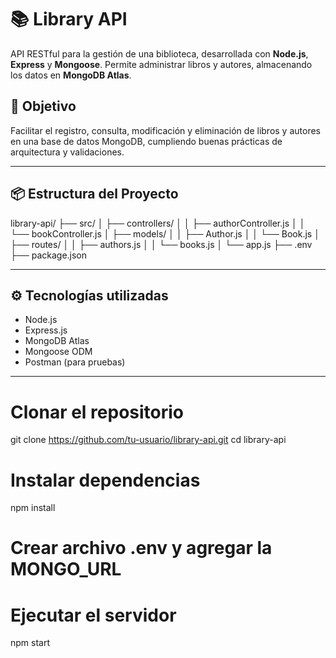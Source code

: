 # 📚 Library API

API RESTful para la gestión de una biblioteca, desarrollada con **Node.js**, **Express** y **Mongoose**. Permite administrar libros y autores, almacenando los datos en **MongoDB Atlas**.

## 🎯 Objetivo
Facilitar el registro, consulta, modificación y eliminación de libros y autores en una base de datos MongoDB, cumpliendo buenas prácticas de arquitectura y validaciones.

---

## 📦 Estructura del Proyecto
library-api/
├── src/
│ ├── controllers/
│ │ ├── authorController.js
│ │ └── bookController.js
│ ├── models/
│ │ ├── Author.js
│ │ └── Book.js
│ ├── routes/
│ │ ├── authors.js
│ │ └── books.js
│ └── app.js
├── .env
├── package.json

---

## ⚙️ Tecnologías utilizadas

- Node.js
- Express.js
- MongoDB Atlas
- Mongoose ODM
- Postman (para pruebas)

---

# Clonar el repositorio
git clone https://github.com/tu-usuario/library-api.git
cd library-api

# Instalar dependencias
npm install

# Crear archivo .env y agregar la MONGO_URL

# Ejecutar el servidor
npm start



